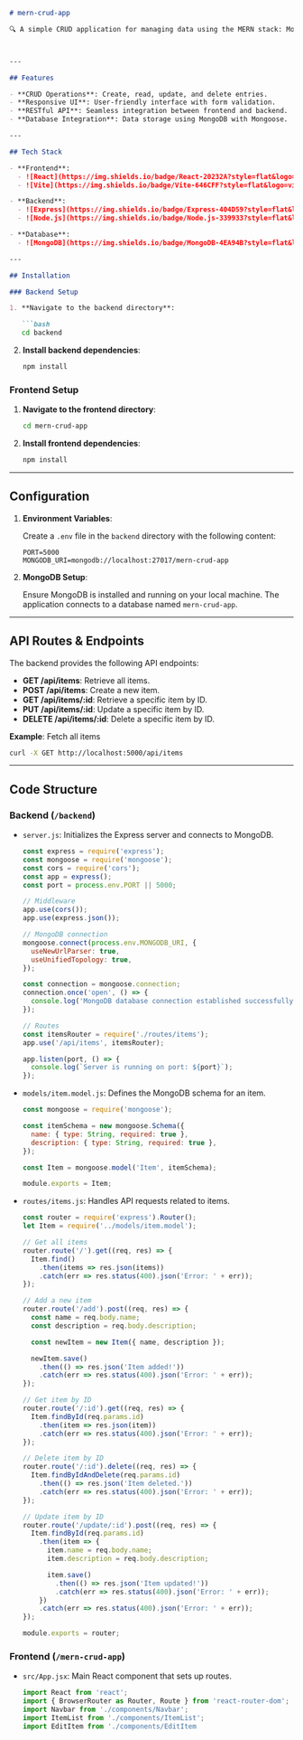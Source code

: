```markdown
# mern-crud-app

🔍 A simple CRUD application for managing data using the MERN stack: MongoDB, Express, React (with Vite), and Node.js.



---

## Features

- **CRUD Operations**: Create, read, update, and delete entries.
- **Responsive UI**: User-friendly interface with form validation.
- **RESTful API**: Seamless integration between frontend and backend.
- **Database Integration**: Data storage using MongoDB with Mongoose.

---

## Tech Stack

- **Frontend**:
  - ![React](https://img.shields.io/badge/React-20232A?style=flat&logo=react)
  - ![Vite](https://img.shields.io/badge/Vite-646CFF?style=flat&logo=vite)

- **Backend**:
  - ![Express](https://img.shields.io/badge/Express-404D59?style=flat&logo=express)
  - ![Node.js](https://img.shields.io/badge/Node.js-339933?style=flat&logo=node.js)

- **Database**:
  - ![MongoDB](https://img.shields.io/badge/MongoDB-4EA94B?style=flat&logo=mongodb)

---

## Installation

### Backend Setup

1. **Navigate to the backend directory**:

   ```bash
   cd backend
   ```

2. **Install backend dependencies**:

   ```bash
   npm install
   ```

### Frontend Setup

1. **Navigate to the frontend directory**:

   ```bash
   cd mern-crud-app
   ```

2. **Install frontend dependencies**:

   ```bash
   npm install
   ```

---

## Configuration

1. **Environment Variables**:

   Create a `.env` file in the `backend` directory with the following content:

   ```env
   PORT=5000
   MONGODB_URI=mongodb://localhost:27017/mern-crud-app
   ```

2. **MongoDB Setup**:

   Ensure MongoDB is installed and running on your local machine. The application connects to a database named `mern-crud-app`.

---

## API Routes & Endpoints

The backend provides the following API endpoints:

- **GET /api/items**: Retrieve all items.
- **POST /api/items**: Create a new item.
- **GET /api/items/:id**: Retrieve a specific item by ID.
- **PUT /api/items/:id**: Update a specific item by ID.
- **DELETE /api/items/:id**: Delete a specific item by ID.

**Example**: Fetch all items

```bash
curl -X GET http://localhost:5000/api/items
```

---

## Code Structure

### Backend (`/backend`)

- `server.js`: Initializes the Express server and connects to MongoDB.

  ```javascript
  const express = require('express');
  const mongoose = require('mongoose');
  const cors = require('cors');
  const app = express();
  const port = process.env.PORT || 5000;

  // Middleware
  app.use(cors());
  app.use(express.json());

  // MongoDB connection
  mongoose.connect(process.env.MONGODB_URI, {
    useNewUrlParser: true,
    useUnifiedTopology: true,
  });

  const connection = mongoose.connection;
  connection.once('open', () => {
    console.log('MongoDB database connection established successfully');
  });

  // Routes
  const itemsRouter = require('./routes/items');
  app.use('/api/items', itemsRouter);

  app.listen(port, () => {
    console.log(`Server is running on port: ${port}`);
  });
  ```

- `models/item.model.js`: Defines the MongoDB schema for an item.

  ```javascript
  const mongoose = require('mongoose');

  const itemSchema = new mongoose.Schema({
    name: { type: String, required: true },
    description: { type: String, required: true },
  });

  const Item = mongoose.model('Item', itemSchema);

  module.exports = Item;
  ```

- `routes/items.js`: Handles API requests related to items.

  ```javascript
  const router = require('express').Router();
  let Item = require('../models/item.model');

  // Get all items
  router.route('/').get((req, res) => {
    Item.find()
      .then(items => res.json(items))
      .catch(err => res.status(400).json('Error: ' + err));
  });

  // Add a new item
  router.route('/add').post((req, res) => {
    const name = req.body.name;
    const description = req.body.description;

    const newItem = new Item({ name, description });

    newItem.save()
      .then(() => res.json('Item added!'))
      .catch(err => res.status(400).json('Error: ' + err));
  });

  // Get item by ID
  router.route('/:id').get((req, res) => {
    Item.findById(req.params.id)
      .then(item => res.json(item))
      .catch(err => res.status(400).json('Error: ' + err));
  });

  // Delete item by ID
  router.route('/:id').delete((req, res) => {
    Item.findByIdAndDelete(req.params.id)
      .then(() => res.json('Item deleted.'))
      .catch(err => res.status(400).json('Error: ' + err));
  });

  // Update item by ID
  router.route('/update/:id').post((req, res) => {
    Item.findById(req.params.id)
      .then(item => {
        item.name = req.body.name;
        item.description = req.body.description;

        item.save()
          .then(() => res.json('Item updated!'))
          .catch(err => res.status(400).json('Error: ' + err));
      })
      .catch(err => res.status(400).json('Error: ' + err));
  });

  module.exports = router;
  ```

### Frontend (`/mern-crud-app`)

- `src/App.jsx`: Main React component that sets up routes.

  ```jsx
  import React from 'react';
  import { BrowserRouter as Router, Route } from 'react-router-dom';
  import Navbar from './components/Navbar';
  import ItemList from './components/ItemList';
  import EditItem from './components/EditItem 
